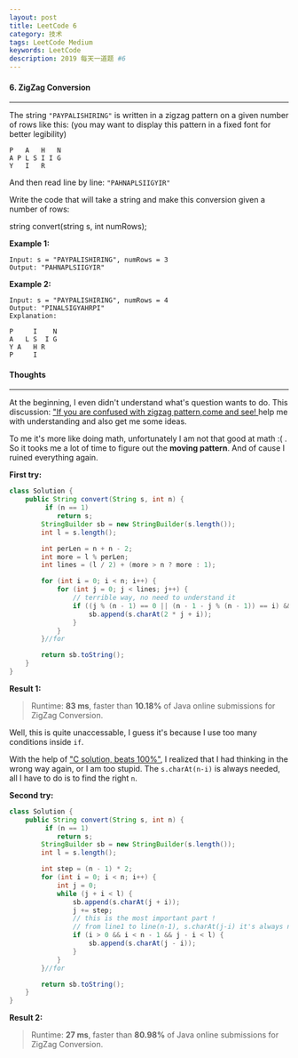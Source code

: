 ```yaml
---
layout: post
title: LeetCode 6
category: 技术
tags: LeetCode Medium
keywords: LeetCode
description: 2019 每天一道题 #6
---
```


#### 6. ZigZag Conversion
---
The string `"PAYPALISHIRING"` is written in a zigzag pattern on a given number of rows like this: (you may want to display this pattern in a fixed font for better legibility)
```
P   A   H   N
A P L S I I G
Y   I   R
```
And then read line by line: `"PAHNAPLSIIGYIR"`

Write the code that will take a string and make this conversion given a number of rows:

string convert(string s, int numRows);

**Example 1:**
```
Input: s = "PAYPALISHIRING", numRows = 3
Output: "PAHNAPLSIIGYIR"
```

**Example 2:**
```
Input: s = "PAYPALISHIRING", numRows = 4
Output: "PINALSIGYAHRPI"
Explanation:

P     I    N
A   L S  I G
Y A   H R
P     I
```
#### Thoughts
---
At the beginning, I even didn't understand what's question wants to do. This discussion: ["If you are confused with zigzag pattern,come and see!
](https://leetcode.com/problems/zigzag-conversion/discuss/3435/If-you-are-confused-with-zigzag-patterncome-and-see!) help me with understanding and also get me some ideas.  

To me it's more like doing math, unfortunately I am not that good at math :( .  So it tooks me a lot of time to figure out the **moving pattern**. And of cause I ruined everything again.

**First try:**
```Java
class Solution {
    public String convert(String s, int n) {
         if (n == 1)
            return s;
        StringBuilder sb = new StringBuilder(s.length());
        int l = s.length();

        int perLen = n + n - 2;
        int more = l % perLen;
        int lines = (l / 2) + (more > n ? more : 1);

        for (int i = 0; i < n; i++) {
            for (int j = 0; j < lines; j++) {
                // terrible way, no need to understand it
                if ((j % (n - 1) == 0 || (n - 1 - j % (n - 1)) == i) && (2 * j + i) < s.length()) {
                    sb.append(s.charAt(2 * j + i));
                }
            }
        }//for

        return sb.toString();
    }
}
```

**Result 1:**
> Runtime: **83 ms**, faster than **10.18%** of Java online submissions for ZigZag Conversion.

Well, this is quite unaccessable, I guess it's because I use too many conditions inside `if`.

With the help of ["C solution, beats 100%"](https://leetcode.com/problems/zigzag-conversion/discuss/202682/C-solution-beats-100), I realized that I had thinking in the wrong way again, or I am too stupid. The `s.charAt(n-i)` is always needed, all I have to do is to find the right `n`.

**Second try:**
```Java
class Solution {
    public String convert(String s, int n) {
         if (n == 1)
            return s;
        StringBuilder sb = new StringBuilder(s.length());
        int l = s.length();

        int step = (n - 1) * 2;
        for (int i = 0; i < n; i++) {
            int j = 0;
            while (j + i < l) {
                sb.append(s.charAt(j + i));
                j += step;
                // this is the most important part !
                // from line1 to line(n-1), s.charAt(j-i) it's always needed
                if (i > 0 && i < n - 1 && j - i < l) {
                    sb.append(s.charAt(j - i));
                }
            }
        }//for

        return sb.toString();
    }
}
```

**Result 2:**
> Runtime: **27 ms**, faster than **80.98%** of Java online submissions for ZigZag Conversion.
